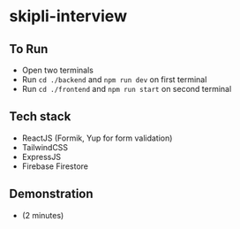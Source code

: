 # skipli-interview

## To Run

- Open two terminals
- Run `cd ./backend` and `npm run dev` on first terminal
- Run `cd ./frontend` and `npm run start` on second terminal

## Tech stack

- ReactJS (Formik, Yup for form validation)
- TailwindCSS
- ExpressJS
- Firebase Firestore

## Demonstration

- (2 minutes)

